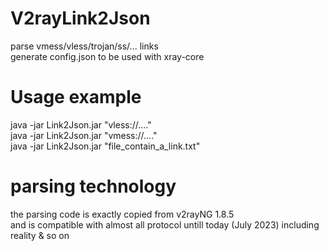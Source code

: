 # V2rayLink2Json
parse vmess/vless/trojan/ss/...  links<br>
generate config.json to be used with xray-core<br>

# Usage example
java -jar Link2Json.jar "vless://...."<br>
java -jar Link2Json.jar "vmess://...."<br>
java -jar Link2Json.jar "file_contain_a_link.txt"<br>

# parsing technology
the parsing code is exactly copied from v2rayNG 1.8.5<br>
and is compatible with almost all protocol untill today (July 2023) including reality & so on<br>



